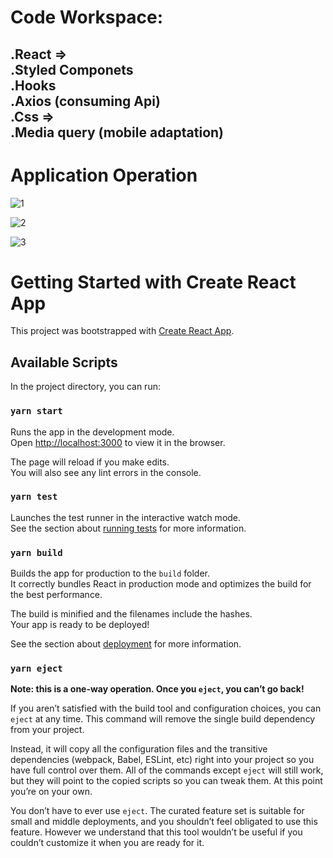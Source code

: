 # Code Workspace:
<h2>
.React => <br/>
  .Styled Componets <br/>
  .Hooks <br/>
  .Axios (consuming Api)
  <br/>
.Css => <br/>
  .Media query (mobile adaptation)
<h2/>
  
# Application Operation
 ![1](https://user-images.githubusercontent.com/79313483/137827163-1bde0183-cbc2-49fe-adfd-9c17e183a343.gif)

![2](https://user-images.githubusercontent.com/79313483/137827171-3d346091-da3f-409c-bd72-353839c443d0.gif)


![3](https://user-images.githubusercontent.com/79313483/137827469-a975ff69-09df-40d5-9cea-69587384e427.gif)

# Getting Started with Create React App

This project was bootstrapped with [Create React App](https://github.com/facebook/create-react-app).

## Available Scripts

In the project directory, you can run:

### `yarn start`

Runs the app in the development mode.\
Open [http://localhost:3000](http://localhost:3000) to view it in the browser.

The page will reload if you make edits.\
You will also see any lint errors in the console.

### `yarn test`

Launches the test runner in the interactive watch mode.\
See the section about [running tests](https://facebook.github.io/create-react-app/docs/running-tests) for more information.

### `yarn build`

Builds the app for production to the `build` folder.\
It correctly bundles React in production mode and optimizes the build for the best performance.

The build is minified and the filenames include the hashes.\
Your app is ready to be deployed!

See the section about [deployment](https://facebook.github.io/create-react-app/docs/deployment) for more information.

### `yarn eject`

**Note: this is a one-way operation. Once you `eject`, you can’t go back!**

If you aren’t satisfied with the build tool and configuration choices, you can `eject` at any time. This command will remove the single build dependency from your project.

Instead, it will copy all the configuration files and the transitive dependencies (webpack, Babel, ESLint, etc) right into your project so you have full control over them. All of the commands except `eject` will still work, but they will point to the copied scripts so you can tweak them. At this point you’re on your own.

You don’t have to ever use `eject`. The curated feature set is suitable for small and middle deployments, and you shouldn’t feel obligated to use this feature. However we understand that this tool wouldn’t be useful if you couldn’t customize it when you are ready for it.

